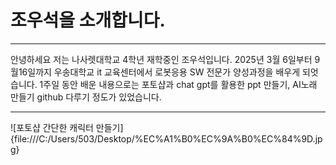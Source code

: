 # 조우석을 소개합니다.

***
안녕하세요 저는 나사렛대학교 4학년 재학중인 조우석입니다.
2025년 3월 6일부터 9월16일까지 우송대학교 it 교육센터에서 로봇응용 SW 전문가 양성과정을 배우게 되엇습니다.
1주일 동안 배운 내용으로는 포토샵과 chat gpt를 활용한 ppt 만들기, AI노래 만들기 github 다루기 정도가 있었습니다.
***

![포토샵 간단한 캐릭터 만들기] {file:///C:/Users/503/Desktop/%EC%A1%B0%EC%9A%B0%EC%84%9D.jpg}
